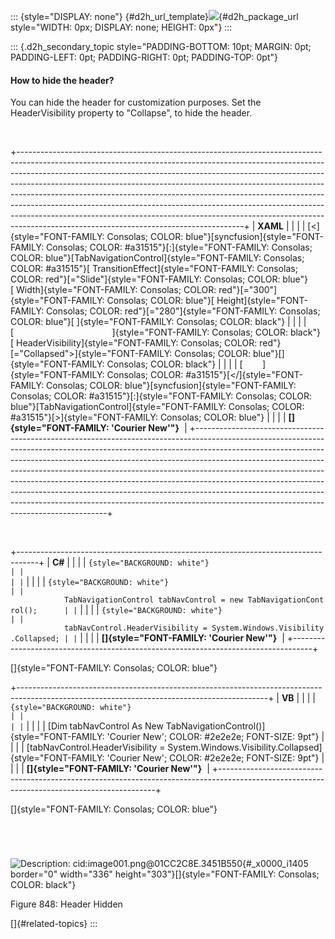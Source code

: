 ::: {style="DISPLAY: none"}
[](ms-xhelp:///?Id=d2h_url_template){#d2h_url_template}![](!package_url!){#d2h_package_url style="WIDTH: 0px; DISPLAY: none; HEIGHT: 0px"}
:::

::: {.d2h_secondary_topic style="PADDING-BOTTOM: 10pt; MARGIN: 0pt; PADDING-LEFT: 0pt; PADDING-RIGHT: 0pt; PADDING-TOP: 0pt"}
#### How to hide the header?

You can hide the header for customization purposes. Set the HeaderVisibility property to "Collapse", to hide the header.

 

+--------------------------------------------------------------------------------------------------------------------------------------------------------------------------------------------------------------------------------------------------------------------------------------------------------------------------------------------------------------------------------------------------------------------------------------------------------------------------------------------------------------------------------------------------------------------------------------------------------------------------+
| **XAML**                                                                                                                                                                                                                                                                                                                                                                                                                                                                                                                                                                                                                 |
|                                                                                                                                                                                                                                                                                                                                                                                                                                                                                                                                                                                                                          |
| [\<]{style="FONT-FAMILY: Consolas; COLOR: blue"}[syncfusion]{style="FONT-FAMILY: Consolas; COLOR: #a31515"}[:]{style="FONT-FAMILY: Consolas; COLOR: blue"}[TabNavigationControl]{style="FONT-FAMILY: Consolas; COLOR: #a31515"}[ TransitionEffect]{style="FONT-FAMILY: Consolas; COLOR: red"}[=\"Slide\"]{style="FONT-FAMILY: Consolas; COLOR: blue"}[ Width]{style="FONT-FAMILY: Consolas; COLOR: red"}[=\"300\"]{style="FONT-FAMILY: Consolas; COLOR: blue"}[ Height]{style="FONT-FAMILY: Consolas; COLOR: red"}[=\"280\"]{style="FONT-FAMILY: Consolas; COLOR: blue"}[ ]{style="FONT-FAMILY: Consolas; COLOR: black"} |
|                                                                                                                                                                                                                                                                                                                                                                                                                                                                                                                                                                                                                          |
| [                                        ]{style="FONT-FAMILY: Consolas; COLOR: black"}[ HeaderVisibility]{style="FONT-FAMILY: Consolas; COLOR: red"}[=\"Collapsed\"\>]{style="FONT-FAMILY: Consolas; COLOR: blue"}[]{style="FONT-FAMILY: Consolas; COLOR: black"}                                                                                                                                                                                                                                                                                                                                                       |
|                                                                                                                                                                                                                                                                                                                                                                                                                                                                                                                                                                                                                          |
| [        ]{style="FONT-FAMILY: Consolas; COLOR: #a31515"}[\</]{style="FONT-FAMILY: Consolas; COLOR: blue"}[syncfusion]{style="FONT-FAMILY: Consolas; COLOR: #a31515"}[:]{style="FONT-FAMILY: Consolas; COLOR: blue"}[TabNavigationControl]{style="FONT-FAMILY: Consolas; COLOR: #a31515"}[\>]{style="FONT-FAMILY: Consolas; COLOR: blue"}                                                                                                                                                                                                                                                                                |
|                                                                                                                                                                                                                                                                                                                                                                                                                                                                                                                                                                                                                          |
| **[]{style="FONT-FAMILY: 'Courier New'"}**                                                                                                                                                                                                                                                                                                                                                                                                                                                                                                                                                                               |
+--------------------------------------------------------------------------------------------------------------------------------------------------------------------------------------------------------------------------------------------------------------------------------------------------------------------------------------------------------------------------------------------------------------------------------------------------------------------------------------------------------------------------------------------------------------------------------------------------------------------------+

 

+-----------------------------------------------------------------------------------+
| **C#**                                                                            |
|                                                                                   |
| ``` {style="BACKGROUND: white"}                                                   |
|                                                                                   |
| ```                                                                               |
|                                                                                   |
| ``` {style="BACKGROUND: white"}                                                   |
|             TabNavigationControl tabNavControl = new TabNavigationControl();      |
| ```                                                                               |
|                                                                                   |
| ``` {style="BACKGROUND: white"}                                                   |
|             tabNavControl.HeaderVisibility = System.Windows.Visibility.Collapsed; |
| ```                                                                               |
|                                                                                   |
| **[]{style="FONT-FAMILY: 'Courier New'"}**                                        |
+-----------------------------------------------------------------------------------+

[]{style="FONT-FAMILY: Consolas; COLOR: blue"} 

+--------------------------------------------------------------------------------------------------------------------------------------------+
| **VB**                                                                                                                                     |
|                                                                                                                                            |
| ``` {style="BACKGROUND: white"}                                                                                                            |
|                                                                                                                                            |
| ```                                                                                                                                        |
|                                                                                                                                            |
| [Dim tabNavControl As New TabNavigationControl()]{style="FONT-FAMILY: 'Courier New'; COLOR: #2e2e2e; FONT-SIZE: 9pt"}                      |
|                                                                                                                                            |
| [tabNavControl.HeaderVisibility = System.Windows.Visibility.Collapsed]{style="FONT-FAMILY: 'Courier New'; COLOR: #2e2e2e; FONT-SIZE: 9pt"} |
|                                                                                                                                            |
| **[]{style="FONT-FAMILY: 'Courier New'"}**                                                                                                 |
+--------------------------------------------------------------------------------------------------------------------------------------------+

[]{style="FONT-FAMILY: Consolas; COLOR: blue"} 

``` {style="BACKGROUND: white"}
 
```

``` {style="BACKGROUND: white"}
 
```

![Description: cid:image001.png@01CC2C8E.3451B550](cid:image001.png@01CC2C8E.3451B550){#_x0000_i1405 border="0" width="336" height="303"}[]{style="FONT-FAMILY: Consolas; COLOR: black"}

Figure 848: Header Hidden

[]{#related-topics}
:::
